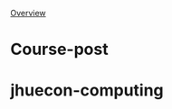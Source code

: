 [Overview](https://ccarrollATjhuecon.github.io/ccarrollATjhuecon-Latest/Overview.html)
# Course-post
# jhuecon-computing

